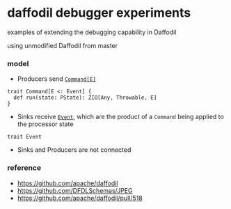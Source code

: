 daffodil debugger experiments
===

examples of extending the debugging capability in Daffodil

using unmodified Daffodil from master

### model

- Producers send [`Command[E]`](src/main/scala/ddb/debugger/package.scala)
```
trait Command[E <: Event] {
  def run(state: PState): ZIO[Any, Throwable, E]
}
```
- Sinks receive [`Event`](src/main/scala/ddb/debugger/package.scala), which are the product of a `Command` being applied to the processor state
```
trait Event
```
- Sinks and Producers are not connected

### reference
- https://github.com/apache/daffodil
- https://github.com/DFDLSchemas/JPEG
- https://github.com/apache/daffodil/pull/518
